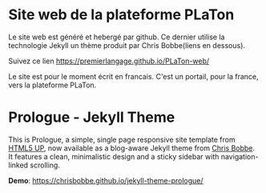 # Site web de la plateforme PLaTon

Le site web est généré et hebergé par github. Ce dernier utilise la technologie Jekyll un thème produit par Chris Bobbe(liens en dessous).

Suivez ce lien https://premierlangage.github.io/PLaTon-web/

Le site est pour le moment écrit en francais. C'est un portail, pour la france, vers la plateforme PLaTon. 

# Prologue - Jekyll Theme

This is Prologue, a simple, single page responsive site template from [HTML5 UP](https://html5up.net/prologue), now available as a blog-aware Jekyll theme from [Chris Bobbe](https://chrisbobbe.github.io). It features a clean, minimalistic design and a sticky sidebar with navigation-linked scrolling.

**Demo**: https://chrisbobbe.github.io/jekyll-theme-prologue/
